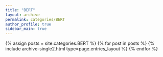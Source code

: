 ```yaml
---
title: "BERT"
layout: archive
permalink: categories/BERT
author_profile: true
sidebar_main: true
---
```



{% assign posts = site.categories.BERT %}
{% for post in posts %} {% include archive-single2.html type=page.entries_layout %} {% endfor %}